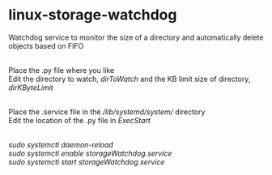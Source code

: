 # linux-storage-watchdog
Watchdog service to monitor the size of a directory and automatically delete objects based on FIFO

<br/>Place the .py file where you like<br/>
Edit the directory to watch, *dirToWatch* and the KB limit size of directory, *dirKByteLimit*<br/><br/>

Place the .service file in the */lib/systemd/system/* directory<br/>
Edit the location of the .py file in *ExecStart*<br/><br/>

*sudo systemctl daemon-reload<br/>
sudo systemctl enable storageWatchdog.service<br/>
sudo systemctl start storageWatchdog.service*<br/>
